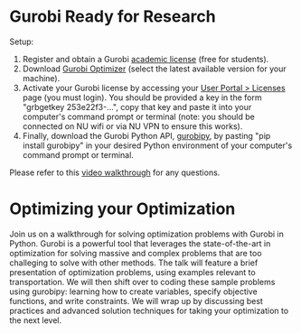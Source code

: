 # Gurobi Ready for Research

Setup:
1. Register and obtain a Gurobi [academic license](https://www.gurobi.com/downloads/end-user-license-agreement-academic/) (free for students).
2. Download [Gurobi Optimizer](https://www.gurobi.com/downloads/) (select the latest available version for your machine).
3. Activate your Gurobi license by accessing your [User Portal > Licenses](https://portal.gurobi.com/iam/login/?target=https%3A%2F%2Fportal.gurobi.com%2Fiam%2Flicenses%2Flist%2F) page (you must login). You should be provided a key in the form "grbgetkey 253e22f3-...", copy that key and paste it into your computer's command prompt or terminal (note: you should be connected on NU wifi or via NU VPN to ensure this works).
4. Finally, download the Gurobi Python API, [gurobipy](https://pypi.org/project/gurobipy/), by pasting "pip install gurobipy" in your desired Python environment of your computer's command prompt or terminal.

Please refer to this [video walkthrough](https://www.youtube.com/watch?v=oW6ma8rdZk8) for any questions.


# Optimizing your Optimization

Join us on a walkthrough for solving optimization problems with Gurobi in Python. Gurobi is a powerful tool that leverages the state-of-the-art in optimization for solving massive and complex problems that are too challeging to solve with other methods. The talk will feature a brief presentation of optimization problems, using examples relevant to transportation. We will then shift over to coding these sample problems using gurobipy: learning how to create variables, specify objective functions, and write constraints. We will wrap up by discussing best practices and advanced solution techniques for taking your optimization to the next level.
